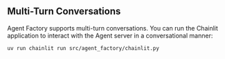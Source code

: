 ## Multi-Turn Conversations

Agent Factory supports multi-turn conversations. You can run the Chainlit application to interact with the Agent server
in a conversational manner:

```bash
uv run chainlit run src/agent_factory/chainlit.py
```
